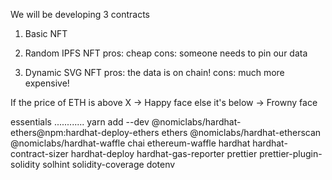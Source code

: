We will be developing 3 contracts

1. Basic NFT
2. Random IPFS NFT
   pros: cheap
   cons: someone needs to pin our data

3. Dynamic SVG NFT
   pros: the data is on chain!
   cons: much more expensive!

If the price of ETH is above X -> Happy face
else it's below -> Frowny face

essentials
............
yarn add --dev @nomiclabs/hardhat-ethers@npm:hardhat-deploy-ethers ethers @nomiclabs/hardhat-etherscan @nomiclabs/hardhat-waffle chai ethereum-waffle hardhat hardhat-contract-sizer hardhat-deploy hardhat-gas-reporter prettier prettier-plugin-solidity solhint solidity-coverage dotenv
